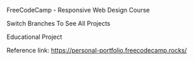 FreeCodeCamp - Responsive Web Design Course

Switch Branches To See All Projects

Educational Project

Reference link: https://personal-portfolio.freecodecamp.rocks/